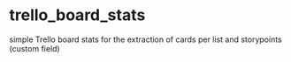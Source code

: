 # trello_board_stats
simple Trello board stats for the extraction of cards per list and storypoints (custom field)
